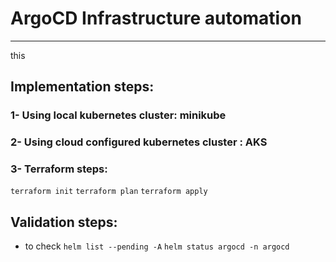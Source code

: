 # ArgoCD Infrastructure automation 
---
this 

## Implementation steps:
 
### 1- Using local kubernetes cluster: minikube
### 2- Using cloud configured kubernetes cluster : AKS
### 3- Terraform steps:
`terraform init`
`terraform plan`
`terraform apply`
## Validation steps:
- to check 
`helm list --pending -A`
`helm status argocd -n argocd`